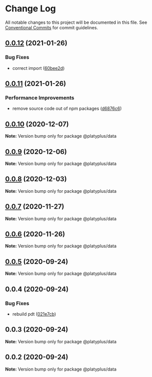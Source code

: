 # Change Log

All notable changes to this project will be documented in this file.
See [Conventional Commits](https://conventionalcommits.org) for commit guidelines.

## [0.0.12](https://github.com/platyplus/platydev/compare/@platyplus/data@0.0.11...@platyplus/data@0.0.12) (2021-01-26)


### Bug Fixes

* correct import ([60bee2d](https://github.com/platyplus/platydev/commit/60bee2d62db7b84b83e2ae9410685219012f6244))





## [0.0.11](https://github.com/platyplus/platydev/compare/@platyplus/data@0.0.10...@platyplus/data@0.0.11) (2021-01-26)


### Performance Improvements

* remove source code out of npm packages ([d6876c6](https://github.com/platyplus/platydev/commit/d6876c64efa6f12afd9aa0fd5c618c0e3ba3c705))





## [0.0.10](https://github.com/platyplus/platydev/compare/@platyplus/data@0.0.9...@platyplus/data@0.0.10) (2020-12-07)

**Note:** Version bump only for package @platyplus/data





## [0.0.9](https://github.com/platyplus/platydev/compare/@platyplus/data@0.0.8...@platyplus/data@0.0.9) (2020-12-06)

**Note:** Version bump only for package @platyplus/data





## [0.0.8](https://github.com/platyplus/platydev/compare/@platyplus/data@0.0.7...@platyplus/data@0.0.8) (2020-12-03)

**Note:** Version bump only for package @platyplus/data





## [0.0.7](https://github.com/platyplus/platydev/compare/@platyplus/data@0.0.6...@platyplus/data@0.0.7) (2020-11-27)

**Note:** Version bump only for package @platyplus/data





## [0.0.6](https://github.com/platyplus/platydev/compare/@platyplus/data@0.0.5...@platyplus/data@0.0.6) (2020-11-26)

**Note:** Version bump only for package @platyplus/data





## [0.0.5](https://github.com/platyplus/platydev/compare/@platyplus/data@0.0.4...@platyplus/data@0.0.5) (2020-09-24)

**Note:** Version bump only for package @platyplus/data





## 0.0.4 (2020-09-24)


### Bug Fixes

* rebuild pdt ([021e7cb](https://github.com/platyplus/platydev/commit/021e7cb617ad0fe251d134395196050f64c72d08))





## 0.0.3 (2020-09-24)

**Note:** Version bump only for package @platyplus/data





## 0.0.2 (2020-09-24)

**Note:** Version bump only for package @platyplus/data
